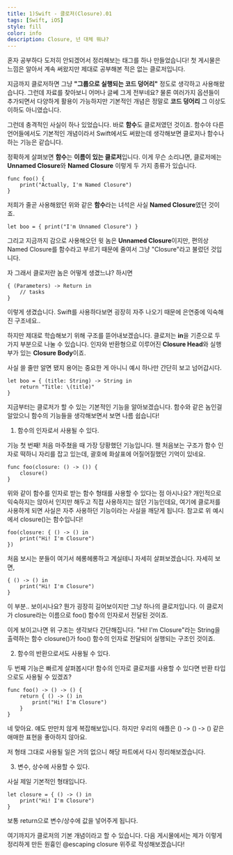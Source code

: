```yaml
---
title: 1)Swift - 클로저(Closure).01
tags: [Swift, iOS]
style: fill
color: info
description: Closure, 넌 대체 뭐냐?
---
```


혼자 공부하다 도저히 안되겠어서 정리해보는 태그를 하나 만들었습니다!
첫 게시물은 느낌은 알아서 계속 써왔지만 제대로 공부해본 적은 없는 클로저입니다.

지금까지 클로저하면 그냥 **"그룹으로 실행되는 코드 덩어리"** 정도로 생각하고 사용해왔습니다.
그런데 자료를 찾아보니 어머나 글쎄 그게 전부네요?
물론 여러가지 옵션들이 추가되면서 다양하게 활용이 가능하지만 기본적인 개념은 정말로 **코드 덩어리** 그 이상도 이하도 아니였습니다.

그런데 충격적인 사실이 하나 있었습니다.
바로 **함수**도 클로저였던 것이죠.
함수야 다른 언어들에서도 기본적인 개념이라서 Swift에서도 써왔는데 생각해보면 클로저나 함수나 하는 기능은 같습니다.

정확하게 살펴보면 **함수**는 **이름이 있는 클로저**입니다.
이게 무슨 소리냐면, 클로저에는 **Unnamed Closure**와 **Named Closure** 이렇게 두 가지 종류가 있습니다.

~~~
func foo() {
    print("Actually, I'm Named Closure")
}
~~~
저희가 줄곧 사용해왔던 위와 같은 **함수**라는 녀석은 사실 **Named Closure**였던 것이죠. 

~~~
let boo = { print("I'm Unnamed Closure") }
~~~
그리고 지금까지 감으로 사용해오던 윗 놈은 **Unnamed Closure**이지만, 편의상 Named Closure를 함수라고 부르기 때문에 줄여서 그냥 "Closure"라고 불렀던 것입니다.

자 그래서 클로저란 놈은 어떻게 생겼느냐? 하시면
~~~
{ (Parameters) -> Return in
    // tasks
}
~~~
이렇게 생겼습니다. Swift를 사용하다보면 굉장히 자주 나오기 때문에 은연중에 익숙해진 구조네요..

하지만 제대로 학습해보기 위해 구조를 뜯어내보겠습니다. 클로저는 **in**을 기준으로 두 가지 부분으로 나눌 수 있습니다.
인자와 반환형으로 이루어진 **Closure Head**와 실행부가 있는 **Closure Body**이죠.

사실 쓸 줄만 알면 됐지 용어는 중요한 게 아니니 예시 하나만 간단히 보고 넘어갑시다.
~~~
let boo = { (title: String) -> String in 
    return "Title: \(title)"
}
~~~

지금부터는 클로저가 할 수 있는 기본적인 기능을 알아보겠습니다. 함수와 같은 놈인걸 알았으니 함수의 기능들을 생각해보면서 보면 나름 쉽습니다!

1. 함수의 인자로서 사용될 수 있다.

기능 첫 번째! 처음 마주쳤을 때 가장 당황했던 기능입니다. 웬 처음보는 구조가 함수 인자로 떡하니 자리를 잡고 있는데, 괄호에 화살표에 어질어질했던 기억이 있네요.
~~~
func foo(closure: () -> ()) {
    closure()
}
~~~
위와 같이 함수를 인자로 받는 함수 형태를 사용할 수 있다는 점 아시나요? 개인적으로 익숙하지는 않아서 인지만 해두고 직접 사용하지는 않던 기능인데요, 여기에 클로저를 사용하게 되면 사실은 자주 사용하던 기능이라는 사실을 깨닫게 됩니다. 참고로 위 예시에서 closure()는 함수입니다!
~~~
foo(closure: { () -> () in
    print("Hi! I'm Closure")
})
~~~
처음 보시는 분들이 여기서 헤롱헤롱하고 계실테니 자세히 살펴보겠습니다. 자세히 보면, 
~~~
{ () -> () in
    print("Hi! I'm Closure")
}
~~~
이 부분.. 보이시나요? 뭔가 굉장히 길어보이지만 그냥 하나의 클로저입니다. 이 클로저가 closure라는 이름으로 foo() 함수의 인자로서 전달된 것이죠.

이게 보이고나면 위 구조는 생각보다 간단해집니다. "Hi! I'm Closure"라는 String을 출력하는 함수 closure()가 foo() 함수의 인자로 전달되어 실행되는 구조인 것이죠.

2. 함수의 반환으로서도 사용될 수 있다.

두 번째 기능은 빠르게 살펴봅시다! 함수의 인자로 클로저를 사용할 수 있다면 반환 타입으로도 사용될 수 있겠죠?
~~~
func foo() -> () -> () {
    return { () -> () in
        print("Hi! I'm Closure")
    }
}
~~~
네 맞아요. 얘도 만만치 않게 복잡해보입니다. 하지만 우리의 애플은 () -> () -> () 같은 애매한 표현을 좋아하지 않아요.

저 형태 그대로 사용될 일은 거의 없으니 해당 파트에서 다시 정리해보겠습니다.

3. 변수, 상수에 사용할 수 있다.

사실 제일 기본적인 형태입니다.
~~~
let closure = { () -> () in
    print("Hi! I'm Closure")
}
~~~
보통 return으로 변수/상수에 값을 넣어주게 됩니다.

여기까지가 클로저의 기본 개념이라고 할 수 있습니다. 다음 게시물에서는 제가 이렇게 정리하게 만든 원흉인 @escaping closure 위주로 작성해보겠습니다!